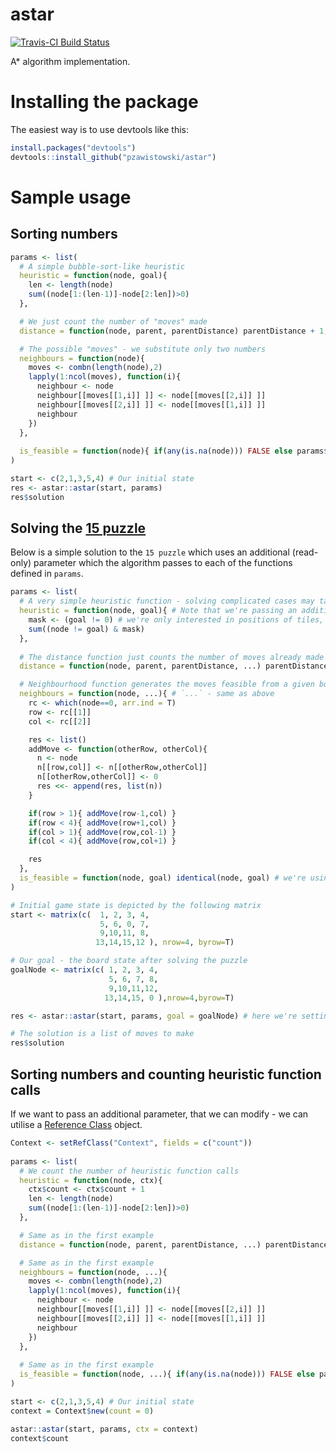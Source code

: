 # astar 
[![Travis-CI Build Status](https://travis-ci.org/pzawistowski/astar.svg?branch=master)](https://travis-ci.org/pzawistowski/astar)

A* algorithm implementation.


# Installing the package

The easiest way is to use devtools like this:

```R
install.packages("devtools")
devtools::install_github("pzawistowski/astar")
```

# Sample usage

## Sorting numbers
```R
params <- list(
  # A simple bubble-sort-like heuristic
  heuristic = function(node, goal){
    len <- length(node)
    sum((node[1:(len-1)]-node[2:len])>0)
  },

  # We just count the number of "moves" made
  distance = function(node, parent, parentDistance) parentDistance + 1,

  # The possible "moves" - we substitute only two numbers
  neighbours = function(node){
    moves <- combn(length(node),2)
    lapply(1:ncol(moves), function(i){
      neighbour <- node
      neighbour[[moves[[1,i]] ]] <- node[[moves[[2,i]] ]]
      neighbour[[moves[[2,i]] ]] <- node[[moves[[1,i]] ]]
      neighbour
    })
  },
  
  is_feasible = function(node){ if(any(is.na(node))) FALSE else params$heuristic(node,NULL) == 0}
)

start <- c(2,1,3,5,4) # Our initial state
res <- astar::astar(start, params)
res$solution
```

## Solving the [15 puzzle](https://en.wikipedia.org/wiki/15_puzzle)

Below is a simple solution to the `15 puzzle` which uses an additional (read-only)
parameter which the algorithm passes to each of the functions defined in `params`.
```R
params <- list(
  # A very simple heuristic function - solving complicated cases may take a long time
  heuristic = function(node, goal){ # Note that we're passing an additional parameter `goal` here
    mask <- (goal != 0) # we're only interested in positions of tiles, not the empty place
    sum((node != goal) & mask)
  },
 
  # The distance function just counts the number of moves already made
  distance = function(node, parent, parentDistance, ...) parentDistance+1, # `...` basically says that we're ignoring the additional `goal` parameter

  # Neighbourhood function generates the moves feasible from a given board configuration
  neighbours = function(node, ...){ # `...` - same as above
    rc <- which(node==0, arr.ind = T)
    row <- rc[[1]]
    col <- rc[[2]]

    res <- list()
    addMove <- function(otherRow, otherCol){
      n <- node
      n[[row,col]] <- n[[otherRow,otherCol]]
      n[[otherRow,otherCol]] <- 0
      res <<- append(res, list(n))
    }

    if(row > 1){ addMove(row-1,col) }
    if(row < 4){ addMove(row+1,col) }
    if(col > 1){ addMove(row,col-1) }
    if(col < 4){ addMove(row,col+1) }

    res
  },
  is_feasible = function(node, goal) identical(node, goal) # we're using `goal` again
)

# Initial game state is depicted by the following matrix
start <- matrix(c(  1, 2, 3, 4,
                    5, 6, 0, 7,
                    9,10,11, 8,
                   13,14,15,12 ), nrow=4, byrow=T)

# Our goal - the board state after solving the puzzle
goalNode <- matrix(c( 1, 2, 3, 4,
                      5, 6, 7, 8,
                      9,10,11,12,
                     13,14,15, 0 ),nrow=4,byrow=T)

res <- astar::astar(start, params, goal = goalNode) # here we're setting the value for `goal` 

# The solution is a list of moves to make
res$solution
```


## Sorting numbers and counting heuristic function calls

If we want to pass an additional parameter, that we can modify - we can utilise a [Reference Class](http://adv-r.had.co.nz/R5.html)
object.
```R
Context <- setRefClass("Context", fields = c("count"))
    
params <- list(
  # We count the number of heuristic function calls
  heuristic = function(node, ctx){
    ctx$count <- ctx$count + 1
    len <- length(node)
    sum((node[1:(len-1)]-node[2:len])>0)
  },

  # Same as in the first example
  distance = function(node, parent, parentDistance, ...) parentDistance + 1,

  # Same as in the first example
  neighbours = function(node, ...){
    moves <- combn(length(node),2)
    lapply(1:ncol(moves), function(i){
      neighbour <- node
      neighbour[[moves[[1,i]] ]] <- node[[moves[[2,i]] ]]
      neighbour[[moves[[2,i]] ]] <- node[[moves[[1,i]] ]]
      neighbour
    })
  },
  
  # Same as in the first example
  is_feasible = function(node, ...){ if(any(is.na(node))) FALSE else params$heuristic(node,NULL) == 0}
)

start <- c(2,1,3,5,4) # Our initial state
context = Context$new(count = 0)

astar::astar(start, params, ctx = context)
context$count

```